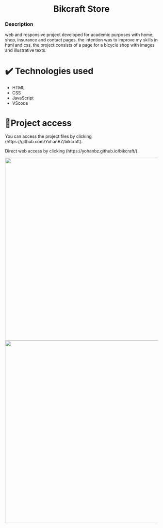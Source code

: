  <h1 align="center"> Bikcraft Store </h1>
 <h3>Description</h3>
 <p>web and responsive project developed for academic purposes with home, shop, insurance and contact pages. the intention was to improve my skills in html and css, the project consists of a page for a bicycle shop with images and illustrative texts.</p>
 <h1>✔️ Technologies used</h1>
 <ul>
  <li>HTML</li>
  <li>CSS</li>
  <li>JavaScript</li>
  <li>VScode</li>
 </ul>
 <h1>📁Project access</h1>
 <p>You can access the project files by clicking (https://github.com/YohanBZ/bikcraft).</p>
 <p>Direct web access by clicking (https://yohanbz.github.io/bikcraft/).</p>
 <img width="600" src="https://user-images.githubusercontent.com/98111590/179362306-7f44d760-acc3-464f-9d0c-8c20d0e162b2.png">
 <img width="600" src="https://user-images.githubusercontent.com/98111590/179362311-9cf4dddd-414f-47e7-9dfc-42a6820466d7.png">


